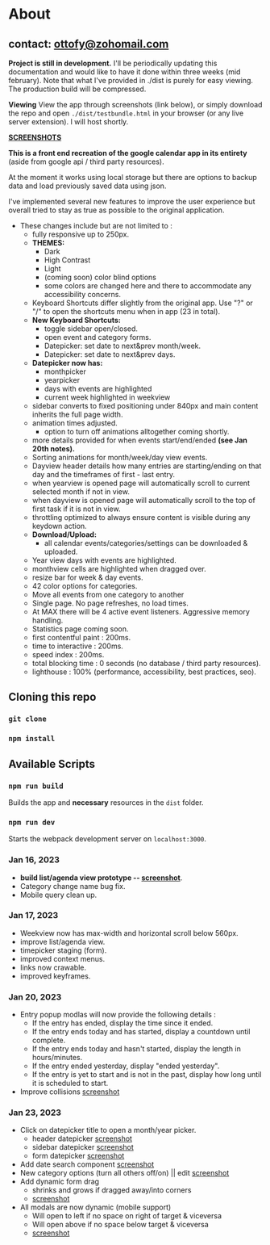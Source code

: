 # About

## contact: ottofy@zohomail.com

**Project is still in development.**
I'll be periodically updating this documentation and would like to have it done within three weeks (mid february). Note that what I've provided in ./dist is purely for easy viewing. The production build will be compressed.

**Viewing**
View the app through screenshots (link below), or simply download the repo and open `./dist/testbundle.html` in your browser (or any live server extension). I will host shortly.

**[SCREENSHOTS](https://ibb.co/album/fQrm1F)**

**This is a front end recreation of the google calendar app in its entirety** (aside from google api / third party resources).

At the moment it works using local storage but there are options to backup data and load previously saved data using json.

I've implemented several new features to improve the user experience but overall tried to stay as true as possible to the original application.

* These changes include but are not limited to :
  * fully responsive up to 250px.
  * **THEMES:**
    * Dark
    * High Contrast
    * Light
    * (coming soon) color blind options
    * some colors are changed here and there to accommodate any accessibility concerns.
  * Keyboard Shortcuts differ slightly from the original app. Use "?" or "/" to open the shortcuts menu when in app (23 in total).
  * **New Keyboard Shortcuts:**
    * toggle sidebar open/closed.
    * open event and category forms.
    * Datepicker: set date to next&prev month/week.
    * Datepicker: set date to next&prev days.
  * **Datepicker now has:**
    * monthpicker
    * yearpicker
    * days with events are highlighted
    * current week highlighted in weekview
  * sidebar converts to fixed positioning under 840px and main content inherits the full page width.
  * animation times adjusted.
    * option to turn off animations alltogether coming shortly.
  * more details provided for when events start/end/ended **(see Jan 20th notes).**
  * Sorting animations for month/week/day view events.
  * Dayview header details how many entries are starting/ending on that day and the timeframes of first - last entry.
  * when yearview is opened page will automatically scroll to current selected month if not in view.
  * when dayview is opened page will automatically scroll to the top of first task if it is not in view.
  * throttling optimized to always ensure content is visible during any keydown action.
  * **Download/Upload:**
    * all calendar events/categories/settings can be downloaded & uploaded.
  * Year view days with events are highlighted.
  * monthview cells are highlighted when dragged over.
  * resize bar for week & day events.
  * 42 color options for categories.
  * Move all events from one category to another
  * Single page. No page refreshes, no load times.
  * At MAX there will be 4 active event listeners. Aggressive memory handling.
  * Statistics page coming soon.
  * first contentful paint : 200ms.
  * time to interactive : 200ms.
  * speed index : 200ms.
  * total blocking time : 0 seconds (no database / third party resources).
  * lighthouse : 100% (performance, accessibility, best practices, seo).

## Cloning this repo

### `git clone`

### `npm install`

## Available Scripts

### `npm run build`

Builds the app and **necessary** resources in the `dist` folder.

### `npm run dev`

Starts the webpack development server on `localhost:3000`.

### Jan 16, 2023

* **build list/agenda view prototype -- [screenshot](https://ibb.co/dPkFs8m)**.
* Category change name bug fix.
* Mobile query clean up.

### Jan 17, 2023

* Weekview now has max-width and horizontal scroll below 560px.
* improve list/agenda view.
* timepicker staging (form).
* improved context menus.
* links now crawable.
* improved keyframes.

### Jan 20, 2023

* Entry popup modlas will now provide the following details :
  * If the entry has ended, display the time since it ended.
  * If the entry ends today and has started, display a countdown until complete.
  * If the entry ends today and hasn't started, display the length in hours/minutes.
  * If the entry ended yesterday, display "ended yesterday".
  * If the entry is yet to start and is not in the past, display how long until it is scheduled to start.
* Improve collisions [screenshot](https://ibb.co/CwN951Z)

### Jan 23, 2023

* Click on datepicker title to open a month/year picker.
  * header datepicker [screenshot](https://ibb.co/qNXBXJ2)
  * sidebar datepicker [screenshot](https://ibb.co/nMNpjmf)
  * form datepicker [screenshot](https://ibb.co/kqTH6rQ)
* Add date search component [screenshot](https://ibb.co/ZMQbjgG)
* New category options (turn all others off/on) || edit [screenshot](https://ibb.co/NWrkmww)
* Add dynamic form drag
  * shrinks and grows if dragged away/into corners
  * [screenshot](https://ibb.co/PghdtkS)
* All modals are now dynamic (mobile support)
  * Will open to left if no space on right of target & viceversa
  * Will open above if no space below target & viceversa
  * [screenshot](https://ibb.co/Ln75k7W)
